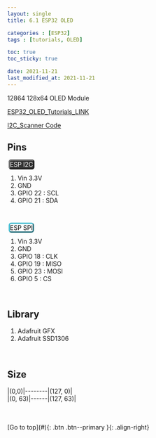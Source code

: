 ```yaml
---
layout: single
title: 6.1 ESP32 OLED

categories : [ESP32]
tags : [tutorials, OLED]

toc: true
toc_sticky: true

date: 2021-11-21
last_modified_at: 2021-11-21
---
```


12864 128x64 OLED Module

[ESP32_OLED_Tutorials_LINK](https://randomnerdtutorials.com/esp32-ssd1306-oled-display-arduino-ide/)
<br>

[I2C_Scanner Code](https://raw.githubusercontent.com/RuiSantosdotme/Random-Nerd-Tutorials/master/Projects/LCD_I2C/I2C_Scanner.ino)

## Pins
<span style="color:white; width:14px; height:6px; margin:3px; padding2px; border: outset #747474; border-radius:6px; background:#353535">ESP I2C</span>
1. Vin 3.3V  
2. GND  
3. GPIO 22 : SCL  
4. GPIO 21 : SDA  

<br>

<span style="color:black; width:14px; height:6px; margin:3px; padding2px; border: outset #4ABFD3; border-radius:6px; background:white">ESP SPI</span>
1. Vin 3.3V
2. GND
3. GPIO 18 : CLK
4. GPIO 19 : MISO
5. GPIO 23 : MOSI
6. GPIO 5  : CS

<br>

## Library
1. Adafruit GFX
2. Adafruit SSD1306

<br>

## Size

|(0,0)|--------|(127, 0)|    
|(0, 63)|------|(127, 63)|  
<br>



<br>
[Go to top](#){: .btn .btn--primary }{: .align-right}